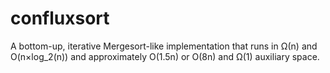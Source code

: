 # confluxsort
A bottom-up, iterative Mergesort-like implementation that runs in Ω(n) and O(n×log_2(n)) and approximately O(1.5n) or O(8n) and Ω(1) auxiliary space.
